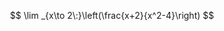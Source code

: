 

$$
\lim _{x\to 2\:}\left(\frac{x+2}{x^2-4}\right)
$$
<!--stackedit_data:
eyJoaXN0b3J5IjpbNzY0OTI3ODY0LDE1MzU2NjI3MjEsMTE2Nz
E3MjA0Ml19
-->